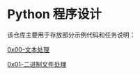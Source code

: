 # Python 程序设计

该仓库主要用于存放部分示例代码和任务说明：

[0x00-文本处理](text-file-process/README.md)

[0x01-二进制文件处理](binary-file-process/README.md)